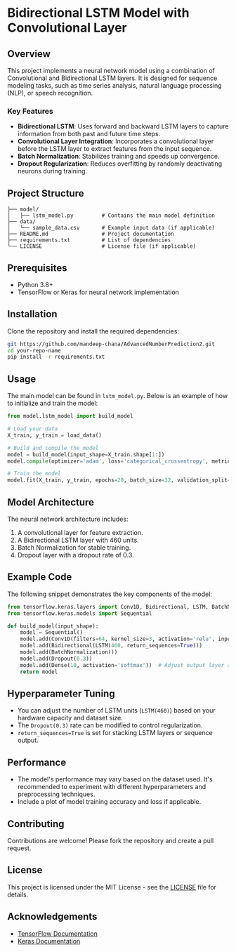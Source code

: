 
# Bidirectional LSTM Model with Convolutional Layer

## Overview
This project implements a neural network model using a combination of Convolutional and Bidirectional LSTM layers. It is designed for sequence modeling tasks, such as time series analysis, natural language processing (NLP), or speech recognition.

### Key Features
- **Bidirectional LSTM**: Uses forward and backward LSTM layers to capture information from both past and future time steps.
- **Convolutional Layer Integration**: Incorporates a convolutional layer before the LSTM layer to extract features from the input sequence.
- **Batch Normalization**: Stabilizes training and speeds up convergence.
- **Dropout Regularization**: Reduces overfitting by randomly deactivating neurons during training.

## Project Structure
```
├── model/
│   ├── lstm_model.py         # Contains the main model definition
├── data/
│   └── sample_data.csv       # Example input data (if applicable)
├── README.md                 # Project documentation
├── requirements.txt          # List of dependencies
└── LICENSE                   # License file (if applicable)
```

## Prerequisites
- Python 3.8+
- TensorFlow or Keras for neural network implementation

## Installation
Clone the repository and install the required dependencies:

```bash
git https://github.com/mandeep-chana/AdvancedNumberPrediction2.git
cd your-repo-name
pip install -r requirements.txt
```

## Usage
The main model can be found in `lstm_model.py`. Below is an example of how to initialize and train the model:

```python
from model.lstm_model import build_model

# Load your data
X_train, y_train = load_data()

# Build and compile the model
model = build_model(input_shape=X_train.shape[1:])
model.compile(optimizer='adam', loss='categorical_crossentropy', metrics=['accuracy'])

# Train the model
model.fit(X_train, y_train, epochs=20, batch_size=32, validation_split=0.2)
```

## Model Architecture
The neural network architecture includes:
1. A convolutional layer for feature extraction.
2. A Bidirectional LSTM layer with 460 units.
3. Batch Normalization for stable training.
4. Dropout layer with a dropout rate of 0.3.

## Example Code
The following snippet demonstrates the key components of the model:

```python
from tensorflow.keras.layers import Conv1D, Bidirectional, LSTM, BatchNormalization, Dropout, Dense
from tensorflow.keras.models import Sequential

def build_model(input_shape):
    model = Sequential()
    model.add(Conv1D(filters=64, kernel_size=3, activation='relu', input_shape=input_shape))
    model.add(Bidirectional(LSTM(460, return_sequences=True)))
    model.add(BatchNormalization())
    model.add(Dropout(0.3))
    model.add(Dense(10, activation='softmax'))  # Adjust output layer as needed
    return model
```

## Hyperparameter Tuning
- You can adjust the number of LSTM units (`LSTM(460)`) based on your hardware capacity and dataset size.
- The `Dropout(0.3)` rate can be modified to control regularization.
- `return_sequences=True` is set for stacking LSTM layers or sequence output.

## Performance
- The model's performance may vary based on the dataset used. It's recommended to experiment with different hyperparameters and preprocessing techniques.
- Include a plot of model training accuracy and loss if applicable.

## Contributing
Contributions are welcome! Please fork the repository and create a pull request.

## License
This project is licensed under the MIT License - see the [LICENSE](LICENSE) file for details.

## Acknowledgements
- [TensorFlow Documentation](https://www.tensorflow.org/api_docs)
- [Keras Documentation](https://keras.io/api/)
